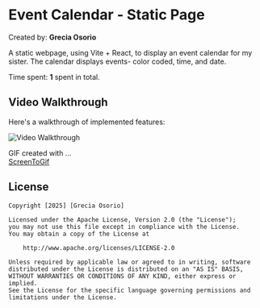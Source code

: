 # Event Calendar - Static Page

Created by: **Grecia Osorio**

A static webpage, using Vite + React, to display an event calendar for my sister. The calendar displays events- color coded, time, and date.

Time spent: **1** spent in total.

## Video Walkthrough

Here's a walkthrough of implemented features:

<img src='https://imgur.com/a/event-calendar-coffee-crawl-2MTuQzd' title='Video Walkthrough' width='' alt='Video Walkthrough' />

GIF created with ...  
[ScreenToGif](https://www.screentogif.com/)

## License

    Copyright [2025] [Grecia Osorio]

    Licensed under the Apache License, Version 2.0 (the "License");
    you may not use this file except in compliance with the License.
    You may obtain a copy of the License at

        http://www.apache.org/licenses/LICENSE-2.0

    Unless required by applicable law or agreed to in writing, software
    distributed under the License is distributed on an "AS IS" BASIS,
    WITHOUT WARRANTIES OR CONDITIONS OF ANY KIND, either express or implied.
    See the License for the specific language governing permissions and
    limitations under the License.

